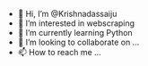 - 👋 Hi, I’m @Krishnadassaiju
- 👀 I’m interested in webscraping
- 🌱 I’m currently learning Python
- 💞️ I’m looking to collaborate on ...
- 📫 How to reach me ...

<!---
Krishnadassaiju/Krishnadassaiju is a ✨ special ✨ repository because its `README.md` (this file) appears on your GitHub profile.
You can click the Preview link to take a look at your changes.
--->
